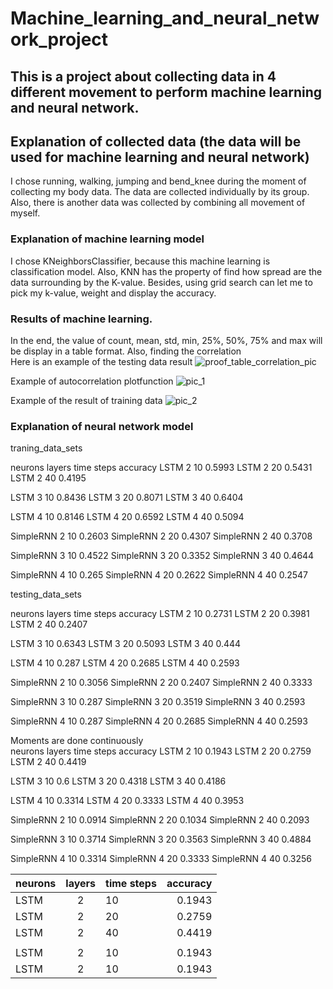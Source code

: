 # Machine_learning_and_neural_network_project

## This is a project about collecting data in 4 different movement to perform machine learning and neural network. 

## Explanation of collected data (the data will be used for machine learning and neural network)
I chose running, walking, jumping and bend_knee during the moment of collecting my body data. The data are collected individually by its group. Also, there is another data was collected by combining all movement of myself. 

### Explanation of machine learning model
I chose KNeighborsClassifier, because this machine learning is classification model. Also, KNN has the property of find how spread are the data surrounding by the K-value. Besides, using grid search can let me to pick my k-value, weight and display the accuracy. 

### Results of machine learning. 
In the end, the value of count, mean, std, min, 25%, 50%, 75% and max will be display in a table format. Also, finding the correlation  
Here is an example of the testing data result
![proof_table_correlation_pic](https://user-images.githubusercontent.com/118713625/230785513-526ad6c5-0ce9-45d7-b9b0-3ac80a31a016.PNG)

Example of autocorrelation plotfunction
![pic_1](https://user-images.githubusercontent.com/118713625/230785566-6129adc3-9e03-4726-9988-2a356834b0be.PNG)

Example of the result of training data
![pic_2](https://user-images.githubusercontent.com/118713625/230785665-c87bc445-4e99-4850-843d-a12d9ec3cb8d.PNG)

### Explanation of neural network model


traning_data_sets			
			
neurons	layers	time steps	accuracy
LSTM	    2	        10	     0.5993
LSTM	    2	        20	     0.5431
LSTM	    2	        40	     0.4195
			
LSTM	3	10	0.8436
LSTM	3	20	0.8071
LSTM	3	40	0.6404
			
LSTM	4	10	0.8146
LSTM	4	20	0.6592
LSTM	4	40	0.5094
			
SimpleRNN	2	10	0.2603
SimpleRNN	2	20	0.4307
SimpleRNN	2	40	0.3708
			
SimpleRNN	3	10	0.4522
SimpleRNN	3	20	0.3352
SimpleRNN	3	40	0.4644
			
SimpleRNN	4	10	0.265
SimpleRNN	4	20	0.2622
SimpleRNN	4	40	0.2547
			
			
			
testing_data_sets			
			
neurons	layers	time steps	accuracy
LSTM	2	10	0.2731
LSTM	2	20	0.3981
LSTM	2	40	0.2407
			
LSTM	3	10	0.6343
LSTM	3	20	0.5093
LSTM	3	40	0.444
			
LSTM	4	10	0.287
LSTM	4	20	0.2685
LSTM	4	40	0.2593
			
SimpleRNN	2	10	0.3056
SimpleRNN	2	20	0.2407
SimpleRNN	2	40	0.3333
			
SimpleRNN	3	10	0.287
SimpleRNN	3	20	0.3519
SimpleRNN	3	40	0.2593
			
SimpleRNN	4	10	0.287
SimpleRNN	4	20	0.2685
SimpleRNN	4	40	0.2593
			
			
			
Moments are done continuously			
neurons	layers	time steps	accuracy
LSTM	2	10	0.1943
LSTM	2	20	0.2759
LSTM	2	40	0.4419
			
LSTM	3	10	0.6
LSTM	3	20	0.4318
LSTM	3	40	0.4186
			
LSTM	4	10	0.3314
LSTM	4	20	0.3333
LSTM	4	40	0.3953
			
SimpleRNN	2	10	0.0914
SimpleRNN	2	20	0.1034
SimpleRNN	2	40	0.2093
			
SimpleRNN	3	10	0.3714
SimpleRNN	3	20	0.3563
SimpleRNN	3	40	0.4884
			
SimpleRNN	4	10	0.3314
SimpleRNN	4	20	0.3333
SimpleRNN	4	40	0.3256





| neurons | layers | time steps | accuracy |
| :------------ |:---------------:| --------------| --------:|
| LSTM | 2 | 10 | 0.1943      |
| LSTM     | 2 | 20 | 0.2759      |
| LSTM     | 2 | 40 | 0.4419      |
|      |  |  |      |
| LSTM     | 2 | 10 | 0.1943      |
| LSTM     | 2 | 10 | 0.1943      |






